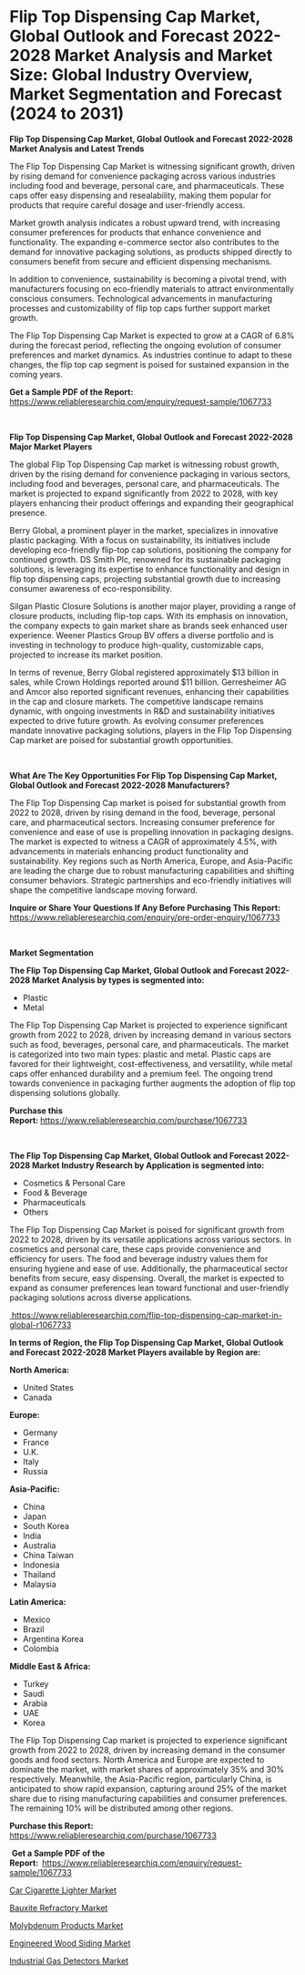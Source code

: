<p><h1>Flip Top Dispensing Cap Market, Global Outlook and Forecast 2022-2028 Market Analysis and Market Size: Global Industry Overview, Market Segmentation and Forecast (2024 to 2031)</h1></p><p><strong>Flip Top Dispensing Cap Market, Global Outlook and Forecast 2022-2028 Market Analysis and Latest Trends</strong></p>
<p><p>The Flip Top Dispensing Cap Market is witnessing significant growth, driven by rising demand for convenience packaging across various industries including food and beverage, personal care, and pharmaceuticals. These caps offer easy dispensing and resealability, making them popular for products that require careful dosage and user-friendly access.</p><p>Market growth analysis indicates a robust upward trend, with increasing consumer preferences for products that enhance convenience and functionality. The expanding e-commerce sector also contributes to the demand for innovative packaging solutions, as products shipped directly to consumers benefit from secure and efficient dispensing mechanisms.</p><p>In addition to convenience, sustainability is becoming a pivotal trend, with manufacturers focusing on eco-friendly materials to attract environmentally conscious consumers. Technological advancements in manufacturing processes and customizability of flip top caps further support market growth.</p><p>The Flip Top Dispensing Cap Market is expected to grow at a CAGR of 6.8% during the forecast period, reflecting the ongoing evolution of consumer preferences and market dynamics. As industries continue to adapt to these changes, the flip top cap segment is poised for sustained expansion in the coming years.</p></p>
<p><strong>Get a Sample PDF of the Report:&nbsp;</strong> <a href="https://www.reliableresearchiq.com/enquiry/request-sample/1067733">https://www.reliableresearchiq.com/enquiry/request-sample/1067733</a></p>
<p>&nbsp;</p>
<p><strong>Flip Top Dispensing Cap Market, Global Outlook and Forecast 2022-2028 Major Market Players</strong></p>
<p><p>The global Flip Top Dispensing Cap market is witnessing robust growth, driven by the rising demand for convenience packaging in various sectors, including food and beverages, personal care, and pharmaceuticals. The market is projected to expand significantly from 2022 to 2028, with key players enhancing their product offerings and expanding their geographical presence.</p><p>Berry Global, a prominent player in the market, specializes in innovative plastic packaging. With a focus on sustainability, its initiatives include developing eco-friendly flip-top cap solutions, positioning the company for continued growth. DS Smith Plc, renowned for its sustainable packaging solutions, is leveraging its expertise to enhance functionality and design in flip top dispensing caps, projecting substantial growth due to increasing consumer awareness of eco-responsibility.</p><p>Silgan Plastic Closure Solutions is another major player, providing a range of closure products, including flip-top caps. With its emphasis on innovation, the company expects to gain market share as brands seek enhanced user experience. Weener Plastics Group BV offers a diverse portfolio and is investing in technology to produce high-quality, customizable caps, projected to increase its market position.</p><p>In terms of revenue, Berry Global registered approximately $13 billion in sales, while Crown Holdings reported around $11 billion. Gerresheimer AG and Amcor also reported significant revenues, enhancing their capabilities in the cap and closure markets. The competitive landscape remains dynamic, with ongoing investments in R&D and sustainability initiatives expected to drive future growth. As evolving consumer preferences mandate innovative packaging solutions, players in the Flip Top Dispensing Cap market are poised for substantial growth opportunities.</p></p>
<p>&nbsp;</p>
<p><strong>What Are The Key Opportunities For Flip Top Dispensing Cap Market, Global Outlook and Forecast 2022-2028 Manufacturers?</strong></p>
<p><p>The Flip Top Dispensing Cap market is poised for substantial growth from 2022 to 2028, driven by rising demand in the food, beverage, personal care, and pharmaceutical sectors. Increasing consumer preference for convenience and ease of use is propelling innovation in packaging designs. The market is expected to witness a CAGR of approximately 4.5%, with advancements in materials enhancing product functionality and sustainability. Key regions such as North America, Europe, and Asia-Pacific are leading the charge due to robust manufacturing capabilities and shifting consumer behaviors. Strategic partnerships and eco-friendly initiatives will shape the competitive landscape moving forward.</p></p>
<p><strong>Inquire or Share Your Questions If Any Before Purchasing This Report:</strong> <a href="https://www.reliableresearchiq.com/enquiry/pre-order-enquiry/1067733">https://www.reliableresearchiq.com/enquiry/pre-order-enquiry/1067733</a></p>
<p>&nbsp;</p>
<p><strong>Market Segmentation</strong></p>
<p><strong>The Flip Top Dispensing Cap Market, Global Outlook and Forecast 2022-2028 Market Analysis by types is segmented into:</strong></p>
<p><ul><li>Plastic</li><li>Metal</li></ul></p>
<p><p>The Flip Top Dispensing Cap Market is projected to experience significant growth from 2022 to 2028, driven by increasing demand in various sectors such as food, beverages, personal care, and pharmaceuticals. The market is categorized into two main types: plastic and metal. Plastic caps are favored for their lightweight, cost-effectiveness, and versatility, while metal caps offer enhanced durability and a premium feel. The ongoing trend towards convenience in packaging further augments the adoption of flip top dispensing solutions globally.</p></p>
<p><strong>Purchase this Report:&nbsp;</strong><a href="https://www.reliableresearchiq.com/purchase/1067733">https://www.reliableresearchiq.com/purchase/1067733</a></p>
<p>&nbsp;</p>
<p><strong>The Flip Top Dispensing Cap Market, Global Outlook and Forecast 2022-2028 Market Industry Research by Application is segmented into:</strong></p>
<p><ul><li>Cosmetics & Personal Care</li><li>Food & Beverage</li><li>Pharmaceuticals</li><li>Others</li></ul></p>
<p><p>The Flip Top Dispensing Cap Market is poised for significant growth from 2022 to 2028, driven by its versatile applications across various sectors. In cosmetics and personal care, these caps provide convenience and efficiency for users. The food and beverage industry values them for ensuring hygiene and ease of use. Additionally, the pharmaceutical sector benefits from secure, easy dispensing. Overall, the market is expected to expand as consumer preferences lean toward functional and user-friendly packaging solutions across diverse applications.</p></p>
<p><a href="https://www.reliableresearchiq.com/flip-top-dispensing-cap-market-in-global-r1067733">&nbsp;https://www.reliableresearchiq.com/flip-top-dispensing-cap-market-in-global-r1067733</a></p>
<p><strong>In terms of Region, the Flip Top Dispensing Cap Market, Global Outlook and Forecast 2022-2028 Market Players available by Region are:</strong></p>
<p>
    <p> <strong> North America: </strong>
        <ul>
            <li>United States</li>
            <li>Canada</li>
        </ul>
        </p> 
    <p> <strong> Europe: </strong>
        <ul>
            <li>Germany</li>
            <li>France</li>
            <li>U.K.</li>
            <li>Italy</li>
            <li>Russia</li>
        </ul>
        </p> 
    <p> <strong> Asia-Pacific: </strong>
        <ul>
            <li>China</li>
            <li>Japan</li>
            <li>South Korea</li>
            <li>India</li>
            <li>Australia</li>
            <li>China Taiwan</li>
            <li>Indonesia</li>
            <li>Thailand</li>
            <li>Malaysia</li>
        </ul>
        </p> 
    <p> <strong> Latin America: </strong>
        <ul>
            <li>Mexico</li>
            <li>Brazil</li>
            <li>Argentina Korea</li>
            <li>Colombia</li>
        </ul>
        </p> 
    <p> <strong> Middle East & Africa: </strong>
        <ul>
            <li>Turkey</li>
            <li>Saudi</li>
            <li>Arabia</li>
            <li>UAE</li>
            <li>Korea</li>
        </ul>
    </p>
    </p>
<p><p>The Flip Top Dispensing Cap market is projected to experience significant growth from 2022 to 2028, driven by increasing demand in the consumer goods and food sectors. North America and Europe are expected to dominate the market, with market shares of approximately 35% and 30% respectively. Meanwhile, the Asia-Pacific region, particularly China, is anticipated to show rapid expansion, capturing around 25% of the market share due to rising manufacturing capabilities and consumer preferences. The remaining 10% will be distributed among other regions.</p></p>
<p><strong>Purchase this Report: </strong><a href="https://www.reliableresearchiq.com/purchase/1067733">https://www.reliableresearchiq.com/purchase/1067733</a></p>
<p>&nbsp;<strong>Get a Sample PDF of the Report:&nbsp;&nbsp;</strong><a href="https://www.reliableresearchiq.com/enquiry/request-sample/1067733">https://www.reliableresearchiq.com/enquiry/request-sample/1067733</a></p>
<p><strong></strong></p>
<p><p><a href="https://medium.com/@dylan.greene85678/the-comprehensive-car-cigarette-lighter-market-research-report-is-essential-for-understanding-154ec9f4a039">Car Cigarette Lighter Market</a></p><p><a href="https://issuu.com/reportprime-2/docs/bauxite-refractory-market-size-2030_b3a2c5979b76a1">Bauxite Refractory Market</a></p><p><a href="https://issuu.com/reportprime-2/docs/molybdenum-products-market-size-203_374667af4ebe1a">Molybdenum Products Market</a></p><p><a href="https://www.linkedin.com/pulse/comprehensive-look-product-type-oriented-strand-boardhigh-density-qowue?trackingId=Qs9fuzqKToGYaX662ZYw4g%3D%3D">Engineered Wood Siding Market</a></p><p><a href="https://medium.com/@jillianwyattgb94/the-industrial-gas-detectors-market-research-report-provides-an-in-depth-and-up-to-date-analysis-9973ed051061">Industrial Gas Detectors Market</a></p></p>
